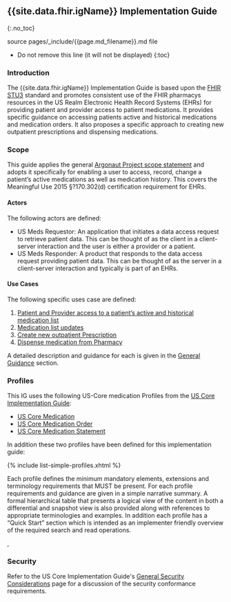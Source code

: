 ## {{site.data.fhir.igName}} Implementation Guide
{:.no_toc}

source pages/\_include/{{page.md_filename}}.md  file

<!-- TOC -->

* Do not remove this line (it will not be displayed)
{:toc}

### Introduction

The {{site.data.fhir.igName}} Implementation Guide is based upon the [FHIR STU3](todo.html) standard and promotes consistent use of the FHIR pharmacys resources in the US Realm Electronic Health Record Systems (EHRs) for providing patient and provider access to patient medications. It provides specific guidance on accessing patients active and historical medications and medication orders. It also proposes a specific approach to creating new outpatient prescriptions and dispensing medications.

### Scope

This guide applies the general [Argonaut Project scope statement](todo.html) and adopts it specifically for enabling a user to access, record, change a patient’s active medications as well as medication history.  This covers the  Meaningful Use 2015 §?170.302(d) certification requirement for EHRs.

#### Actors

The following actors are defined:

- US Meds Requestor: An application that initiates a data access request to retrieve patient data. This can be thought of as the client in a client-server interaction and the user is either a provider or a patient.
- US Meds Responder: A product that responds to the data access request providing patient data. This can be thought of as the server in a client-server interaction and typically is part of an EHRs.

#### Use Cases

The following specific uses case are defined:

1. [Patient and Provider access to a patient’s active and historical medication list](todo.html)
1. [Medication list updates](todo.html)
1. [Create new outpatient Prescription](todo.html)
1. [Dispense medication from Pharmacy](todo.html)

A detailed description and guidance for each is given in the [General Guidance](todo.html) section.

###  Profiles

This IG uses the following US-Core medication Profiles from the  [US Core Implementation Guide](http://ig.fhir.me/Healthedata1/US-Core/):

- [US Core Medication](http://ig.fhir.me/Healthedata1/US-Core/StructureDefinition-us-core-medication.html)
- [US Core Medication Order](http://ig.fhir.me/Healthedata1/US-Core/StructureDefinition-us-core-medicationrequest.html)
- [US Core Medication Statement](http://ig.fhir.me/Healthedata1/US-Core/StructureDefinition-us-core-medicationstatement.html)

In addition these two profiles have been defined for this implementation guide:

{% include list-simple-profiles.xhtml %}

  Each profile defines the minimum mandatory elements, extensions and terminology requirements that MUST be present. For each profile requirements and guidance are given in a simple narrative summary. A formal hierarchical table that presents a logical view of the content in both a differential and snapshot view is also provided along with references to appropriate terminologies and examples. In addition each profile has a “Quick Start” section which is intended as an implementer friendly overview of the required search and read operations.


<p>,</p>

### Security

Refer to the US Core Implementation Guide's [General Security Considerations](todo.html) page for a discussion of the security conformance requirements.  
